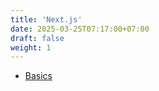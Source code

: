 ```yaml
---
title: 'Next.js'
date: 2025-03-25T07:17:00+07:00
draft: false
weight: 1
---
```


- [Basics](./basics)
